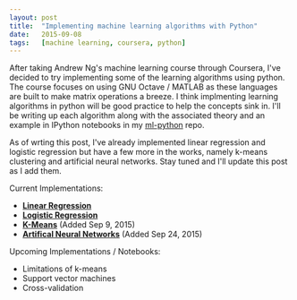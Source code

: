 ```yaml
---
layout: post
title:	"Implementing machine learning algorithms with Python"
date:	2015-09-08
tags:	[machine learning, coursera, python]
---
```


After taking Andrew Ng's machine learning course through Coursera, I've decided
to try implementing some of the learning algorithms using python. The course
focuses on using GNU Octave / MATLAB as these languages are built to make
matrix operations a breeze. I think implmenting learning algorithms in python
will be good practice to help the concepts sink in. I'll be writing up each
algorithm along with the associated theory and an example in IPython
notebooks in my [ml-python](https://github.com/jonchar/ml-python) repo.

As of wrting this post, I've already implemented linear regression
and logistic regression but have a few more in the works, namely
k-means clustering and artificial neural networks. Stay tuned and I'll
update this post as I add them.

Current Implementations:

* **[Linear Regression](/notebooks/Linear-Regression)**
* **[Logistic Regression](/notebooks/Logistic-Regression)**
* **[K-Means](/notebooks/k-means)** (Added Sep 9, 2015)
* **[Artifical Neural Networks](/notebooks/Artificial-Neural-Networks)** (Added Sep 24, 2015)

Upcoming Implementations / Notebooks:

* Limitations of k-means
* Support vector machines
* Cross-validation
